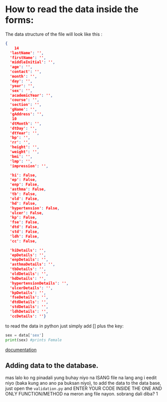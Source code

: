 # How to read the data inside the forms:

The data structure of the file will look like this :

```json
{
    14
  'lastName': '',
  'firstName': '',
  'middleInitial': '',
  'age': '',
  'contact': '',
  'month': '',
  'day': '',
  'year': '',
  'sex': '',
  'academicYear': '',
  'course': '',
  'section': '',
  'gName': '',
  'gAddress': '',
   10
  'dtMonth': '',
  'dtDay': '',
  'dtYear': '',
  'bp': '',
  'rr': '',
  'height': '',
  'weight': '',
  'bmi': '',
  'lmp': '',
  'impression': '',

  'hi': False,
  'ep': False,
  'enp': False,
  'asthma': False,
  'tb': False,
  'old': False,
  'hd': False,
  'hypertension': False,
  'ulcer': False,
  'kp': False,
  'fse': False,
  'dtd': False,
  'std': False,
  'ldh': False,
  'cc': False,

  'hiDetails': '',
  'epDetails': '',
  'enpDetails': '',
  'asthmaDetails': '',
  'tbDetails': '',
  'oldDetails': '',
  'hdDetails': '',
  'hypertensionDetails': '',
  'ulcerDetails': '',
  'kpDetails': '',
  'fseDetails': '',
  'dtdDetails': '',
  'stdDetails': '',
  'ldhDetails': '',
  'ccDetails': ''}
```

to read the data in python just simply add [] plus the key:

```python
sex = data['sex']
print(sex) #prints Female
```

[documentation](https://www.w3schools.com/python/python_dictionaries.asp)

## Adding data to the database.

mas lalo ko ng pinadali yung buhay niyo na ISANG file na lang ang i eedit niyo (baka kung ano ano pa buksan niyo),
to add the data to the data base,
just open the `validation.py` and ENTER YOUR CODE INSIDE THE ONE AND ONLY FUNCTION/METHOD na meron ang file nayon. sobrang dali diba?
1
